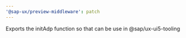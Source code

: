 ```yaml
---
'@sap-ux/preview-middleware': patch
---
```


Exports the initAdp function so that can be use in @sap/ux-ui5-tooling

